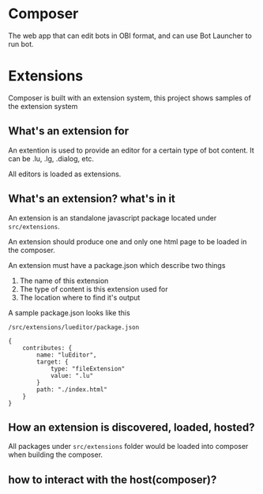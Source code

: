# Composer
The web app that can edit bots in OBI format, and can use Bot Launcher to run bot.

# Extensions
Composer is built with an extension system, this project shows samples of the extension system

## What's an extension for
An extention is used to provide an editor for a certain type of bot content. It can be .lu, .lg, .dialog, etc.

All editors is loaded as extensions.

## What's an extension? what's in it
An extension is an standalone javascript package located under `src/extensions`. 

An extension should produce one and only one html page to be loaded in the composer. 

An extension must have a package.json which describe two things
1. The name of this extension
2. The type of content is this extension used for
3. The location where to find it's output

A sample package.json looks like this
```jsonc
/src/extensions/lueditor/package.json

{
    contributes: {
        name: "luEditor",
        target: {
            type: "fileExtension"
            value: ".lu"
        }
        path: "./index.html"
    }
}
```

## How an extension is discovered, loaded, hosted?

All packages under `src/extensions` folder would be loaded into composer when building the composer.

## how to interact with the host(composer)?